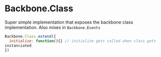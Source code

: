 # Backbone.Class

Super simple implementation that exposes the backbone class
implementation. Also mixes in `Backbone.Events`

```js
Backbone.Class.extend({
  initialize: function(){} // initialize gets called when class gets
instanciated
})
```
